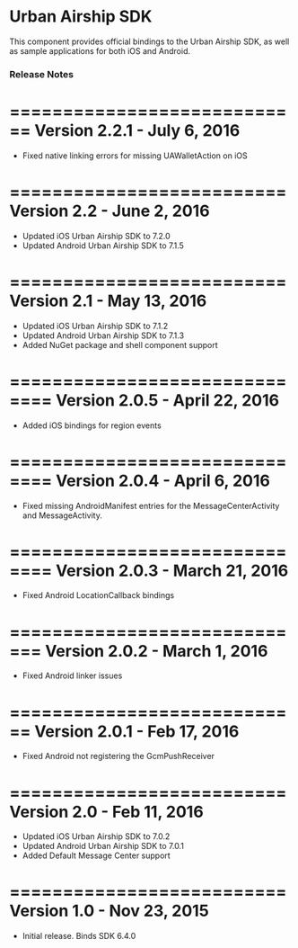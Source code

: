 # Urban Airship SDK

This component provides official bindings to the Urban Airship SDK, as well as sample applications for both iOS and Android.

### Release Notes

============================
Version 2.2.1 - July 6, 2016
============================
- Fixed native linking errors for missing
  UAWalletAction on iOS
 
==========================
Version 2.2 - June 2, 2016
==========================
- Updated iOS Urban Airship SDK to 7.2.0
- Updated Android Urban Airship SDK to 7.1.5

==========================
Version 2.1 - May 13, 2016
==========================
- Updated iOS Urban Airship SDK to 7.1.2
- Updated Android Urban Airship SDK to 7.1.3
- Added NuGet package and shell component support

==============================
Version 2.0.5 - April 22, 2016
==============================
 - Added iOS bindings for region events

==============================
Version 2.0.4 - April 6, 2016
==============================
 - Fixed missing AndroidManifest entries for the  MessageCenterActivity and MessageActivity.

==============================
Version 2.0.3 - March 21, 2016
==============================
 - Fixed Android LocationCallback bindings

=============================
Version 2.0.2 - March 1, 2016
=============================
 - Fixed Android linker issues

============================
Version 2.0.1 - Feb 17, 2016
============================
 - Fixed Android not registering the GcmPushReceiver

==========================
Version 2.0 - Feb 11, 2016
==========================
 - Updated iOS Urban Airship SDK to 7.0.2
 - Updated Android Urban Airship SDK to 7.0.1
 - Added Default Message Center support

==========================
Version 1.0 - Nov 23, 2015
==========================
  - Initial release. Binds SDK 6.4.0

